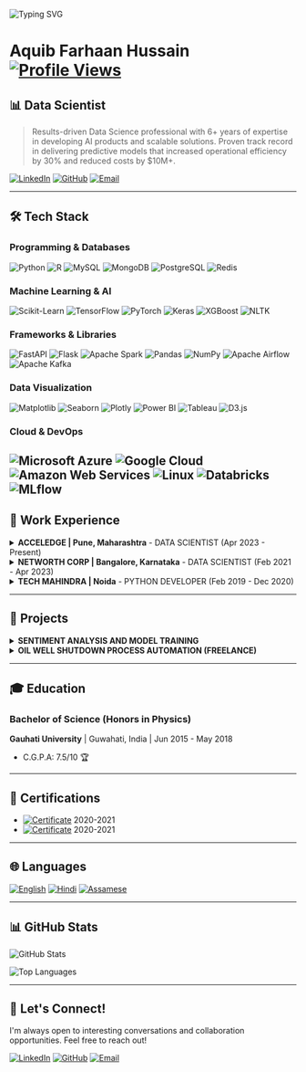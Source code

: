 ![Typing SVG](https://readme-typing-svg.herokuapp.com?color=F7DF1E&lines=Welcome+to+My+Profile!;I+love+Python+and+AI!)
# Aquib Farhaan Hussain <a href="#"><img src="https://komarev.com/ghpvc/?username=aquib97&color=blue" alt="Profile Views"></a>
## 📊 Data Scientist

> Results-driven Data Science professional with 6+ years of expertise in developing AI products and scalable solutions. Proven track record in delivering predictive models that increased operational efficiency by 30% and reduced costs by $10M+.

[![LinkedIn](https://img.shields.io/badge/LinkedIn-0077B5?style=for-the-badge&logo=linkedin&logoColor=white)](https://linkedin.com/in/aquibfarhaan/) [![GitHub](https://img.shields.io/badge/GitHub-100000?style=for-the-badge&logo=github&logoColor=white)](https://github.com/aquib97) [![Email](https://img.shields.io/badge/Email-D14836?style=for-the-badge&logo=gmail&logoColor=white)](mailto:aquib.farhaan2@gmail.com)

---

## 🛠️ Tech Stack

### Programming & Databases
![Python](https://img.shields.io/badge/Python-3776AB?style=plastic&logo=python&logoColor=yellow)
![R](https://img.shields.io/badge/R-276DC3?style=plastic&logo=r&logoColor=white)
![MySQL](https://img.shields.io/badge/MySQL-4479A1?style=plastic&logo=mysql&logoColor=white)
![MongoDB](https://img.shields.io/badge/MongoDB-47A248?style=plastic&logo=mongodb&logoColor=white)
![PostgreSQL](https://img.shields.io/badge/PostgreSQL-336791?style=plastic&logo=postgresql&logoColor=white)
![Redis](https://img.shields.io/badge/Redis-DC382D?style=plastic&logo=redis&logoColor=white)

### Machine Learning & AI
![Scikit-Learn](https://img.shields.io/badge/Scikit--Learn-F7931E?style=plastic&logo=scikit-learn&logoColor=white)
![TensorFlow](https://img.shields.io/badge/TensorFlow-FF6F00?style=plastic&logo=tensorflow&logoColor=white)
![PyTorch](https://img.shields.io/badge/PyTorch-EE4C2C?style=plastic&logo=pytorch&logoColor=white)
![Keras](https://img.shields.io/badge/Keras-D00000?style=plastic&logo=keras&logoColor=white)
![XGBoost](https://img.shields.io/badge/XGBoost-AA4A44?style=plastic&logo=xgboost&logoColor=white)
![NLTK](https://img.shields.io/badge/NLTK-008080?style=plastic&logo=nltk&logoColor=white)

### Frameworks & Libraries
![FastAPI](https://img.shields.io/badge/FastAPI-009688?style=plastic&logo=fastapi&logoColor=white)
![Flask](https://img.shields.io/badge/Flask-000000?style=plastic&logo=flask&logoColor=white)
![Apache Spark](https://img.shields.io/badge/Apache%20Spark-E25A1C?style=plastic&logo=apachespark&logoColor=white)
![Pandas](https://img.shields.io/badge/Pandas-150458?style=plastic&logo=pandas&logoColor=white)
![NumPy](https://img.shields.io/badge/NumPy-013243?style=plastic&logo=numpy&logoColor=white)
![Apache Airflow](https://img.shields.io/badge/Apache%20Airflow-017CEE?style=plastic&logo=apacheairflow&logoColor=white)
![Apache Kafka](https://img.shields.io/badge/Apache%20Kafka-231F20?style=plastic&logo=apachekafka&logoColor=white)

### Data Visualization
![Matplotlib](https://img.shields.io/badge/Matplotlib-11557C?style=plastic&logo=matplotlib&logoColor=white)
![Seaborn](https://img.shields.io/badge/Seaborn-1F77B4?style=plastic&logo=seaborn&logoColor=white)
![Plotly](https://img.shields.io/badge/Plotly-3F4F75?style=plastic&logo=plotly&logoColor=white)
![Power BI](https://img.shields.io/badge/Power%20BI-F2C811?style=plastic&logo=powerbi&logoColor=white)
![Tableau](https://img.shields.io/badge/Tableau-E97627?style=plastic&logo=tableau&logoColor=white)
![D3.js](https://img.shields.io/badge/D3.js-F9A03C?style=plastic&logo=d3dotjs&logoColor=white)

### Cloud & DevOps
![Microsoft Azure](https://img.shields.io/badge/Microsoft%20Azure-0078D4?style=plastic&logo=microsoftazure&logoColor=white)
![Google Cloud](https://img.shields.io/badge/Google%20Cloud-4285F4?style=plastic&logo=googlecloud&logoColor=white)
![Amazon Web Services](https://img.shields.io/badge/Amazon%20Web%20Services-FF9900?style=plastic&logo=amazonaws&logoColor=white)
![Linux](https://img.shields.io/badge/Linux-FCC624?style=plastic&logo=linux&logoColor=black)
![Databricks](https://img.shields.io/badge/Databricks-FF3621?style=plastic&logo=databricks&logoColor=white)
![MLflow](https://img.shields.io/badge/MLflow-0194E2?style=plastic&logo=mlflow&logoColor=white)
---

## 💼 Work Experience

<details>
<summary><strong>ACCELEDGE | Pune, Maharashtra</strong> - DATA SCIENTIST (Apr 2023 - Present)</summary>

#### VOICE BOT PLATFORM
- Engineered a scalable voice bot integrated with dialer API, managing 10,000+ daily calls through MongoDB and temporary caching, resulting in 40% improved customer engagement.
- Created an end-to-end service for real-time audio interactions with speech-to-text transcription and multilingual support, reducing response time by 65% and increasing user satisfaction by 45%.
- Integrated GenAI (OpenAI + LangChain) to generate dynamic responses, boosting system efficiency by 35% and expanding language capabilities to support 8+ languages.
- Established a robust audio response pipeline with session-aware memory management, decreasing latency by 50% while maintaining 99.5% uptime.

#### WEB BOT PLATFORM
- Created a scalable chatbot platform for web and WhatsApp applications using JSON-based architecture, increasing user engagement by 55% and reducing customer service costs by 30%.
- Configured MongoDB for session management and applied RAG techniques with LLM and Hugging Face models, improving response accuracy by 40% and reducing processing time by 25%.
- Enhanced platform functionality with API integration, sentiment analysis, and multilingual support, resulting in 65% higher user retention and 70% faster query resolution.

#### AUDIO PROCESSING AND NLP AUTOMATION
- Constructed FastAPI microservices for multilingual audio pipelines with SpeechBrain and Google STT, processing 5,000+ monthly audio files with 98% accuracy.
- Architected APIs with flexible input support, token-based security, and fault handling, reducing system failures by 75% and improving cross-language NLP task efficiency by 60%.

#### DATA SCRAPING AND AUTOMATION
- Developed Selenium-based web scraping tool that reduced manual data collection time by 90%, extracting and processing 500+ data files daily.
- Established post-processing pipelines and daily logging system integrated with SQL database, enabling real-time visualization that improved decision-making speed by 70%.
</details>

<details>
<summary><strong>NETWORTH CORP | Bangalore, Karnataka</strong> - DATA SCIENTIST (Feb 2021 - Apr 2023)</summary>

#### TOTAL EXTRACT LOSS OPTIMIZATION
- Conducted root cause analysis using regression techniques and Shap value-driven feature importance, identifying 8 key factors affecting yield loss.
- Formulated optimal process control parameters based on historical data analysis, resulting in 0.65% yield increase and $450K annual savings.
- Engineered scalable data models and pipelines that accelerated analysis of high-volume datasets by 40%, enabling weekly instead of monthly reporting.

#### SPACE OPTIMIZATION
- Devised an optimization algorithm for SKU combination in route assembly, maximizing truck space utilization by 35% and reducing transportation costs by $300K monthly.

#### ELECTRICITY FORECAST IN BREWERIES
- Analyzed 15-minute interval electricity consumption patterns across brewery operations, identifying peak usage periods and optimization opportunities.
- Applied time series forecasting techniques achieving 90% prediction accuracy with LSTM models, enabling 15% reduction in electricity costs through optimized scheduling.

#### OTHER ACHIEVEMENTS
- Programmed an automation tool for MRP controller validation and SAP responsibility management, handling 20+ daily incidents automatically and reducing manual processing time by 85%.
- Built an SLA breach monitoring system with automated alerts, helping prioritize critical cases and contributing to $10M cost savings through improved incident management.
</details>

<details>
<summary><strong>TECH MAHINDRA | Noida</strong> - PYTHON DEVELOPER (Feb 2019 - Dec 2020)</summary>

- Created Python-based data processing applications that improved operational efficiency by 30% and reduced manual data handling by 65%.
- Established ETL processes using Pandas and NumPy, processing 2TB+ of data monthly from various sources with 99.8% accuracy.
- Developed RESTful APIs with Flask that decreased system integration time by 40% and enabled real-time data exchange between 5+ systems.
- Collaborated with cross-functional teams to deliver data-driven solutions that reduced decision-making time by 50%.
- Systematized reporting processes, cutting report generation time by 75% and eliminating errors while improving data visualization by 60%.
</details>

---

## 🚀 Projects

<details>
<summary><strong>SENTIMENT ANALYSIS AND MODEL TRAINING</strong></summary>

- Processed and analyzed 1.6M Twitter records to classify sentiment with 92% accuracy, improving customer insight generation by 40%.
- Evaluated multiple models (GloVe+Stacked Bi-LSTM, ANN, Logistic Regression), achieving 15% performance improvement over baseline models.
</details>

<details>
<summary><strong>OIL WELL SHUTDOWN PROCESS AUTOMATION (FREELANCE)</strong></summary>

- Examined neighboring well behavior within specified radius of center well shutdown, analyzing 13GB of data from 60 wells.
- Applied predictive analysis techniques that reduced shutdown planning time by 65% and improved production forecasting accuracy by 30%.
- Automated visualization process, enabling stakeholders to identify patterns 5x faster and make data-driven decisions.
</details>

---

## 🎓 Education

### Bachelor of Science (Honors in Physics)
**Gauhati University** | Guwahati, India | Jun 2015 - May 2018
- C.G.P.A: 7.5/10 🏆

---

## 📜 Certifications

- <span><a href="#"><img src="https://img.shields.io/badge/Certificate-Machine_Learning_Masters%20iNeuron%20Intelligence-blue" alt="Certificate"></a></span> 2020-2021
- <span><a href="#"><img src="https://img.shields.io/badge/Certificate-Business_Analytics_Masters%20iNeuron%20Intelligence-orange" alt="Certificate"></a></span> 2020-2021

---

## 🌐 Languages

<span><a href="#"><img src="https://img.shields.io/badge/English-Fluent-blue" alt="English"></a></span>
<span><a href="#"><img src="https://img.shields.io/badge/Hindi-Native-green" alt="Hindi"></a></span>
<span><a href="#"><img src="https://img.shields.io/badge/Assamese-Native-green" alt="Assamese"></a></span>

---

## 📊 GitHub Stats

![GitHub Stats](https://github-readme-stats.vercel.app/api?username=aquib97&show_icons=true&theme=radical)

![Top Languages](https://github-readme-stats.vercel.app/api/top-langs/?username=aquib97&layout=compact&theme=radical)

---

## 🤝 Let's Connect!

I'm always open to interesting conversations and collaboration opportunities. Feel free to reach out!

[![LinkedIn](https://img.shields.io/badge/Let's_connect_on-LinkedIn-0077B5?style=for-the-badge&logo=linkedin&logoColor=white)](https://linkedin.com/in/aquibfarhaan/)
[![GitHub](https://img.shields.io/badge/Check_my_repos_on-GitHub-100000?style=for-the-badge&logo=github&logoColor=white)](https://github.com/aquib97)
[![Email](https://img.shields.io/badge/Send_me_an-Email-D14836?style=for-the-badge&logo=gmail&logoColor=white)](mailto:aquib.farhaan2@gmail.com)
